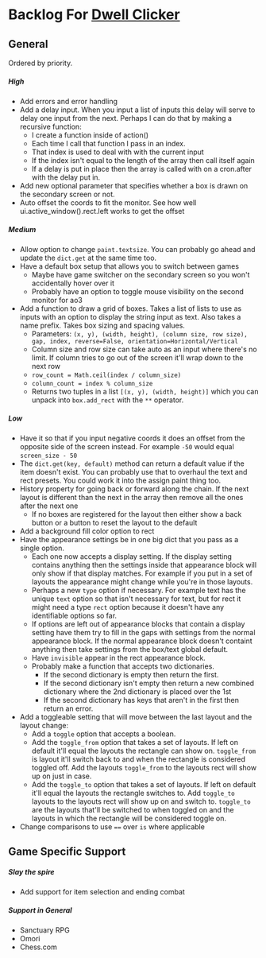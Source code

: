 # Backlog For [Dwell Clicker](./dwell_clicker.py)

## General
Ordered by priority.

##### High
- Add errors and error handling
- Add a delay input. When you input a list of inputs this delay will serve to delay one input from the next. Perhaps I can do that by making a recursive function:
    - I create a function inside of action()
    - Each time I call that function I pass in an index.
    - That index is used to deal with with the current input
    - If the index isn't equal to the length of the array then call itself again
    - If a delay is put in place then the array is called with on a cron.after with the delay put in.
- Add new optional parameter that specifies whether a box is drawn on the secondary screen or not. 
- Auto offset the coords to fit the monitor. See how well ui.active_window().rect.left works to get the offset

##### Medium
- Allow option to change `paint.textsize`. You can probably go ahead and update the `dict.get` at the same time too.
- Have a default box setup that allows you to switch between games
    - Maybe have game switcher on the secondary screen so you won't accidentally hover over it
    - Probably have an option to toggle mouse visibility on the second monitor for ao3
- Add a function to draw a grid of boxes. Takes a list of lists to use as inputs with an option to display the string input as text. Also takes a name prefix. Takes box sizing and spacing values.
    - Parameters: `(x, y), (width, height), (column size, row size), gap, index, reverse=False, orientation=Horizontal/Vertical`
    - Column size and row size can take auto as an input where there's no limit. If column tries to go out of the screen it'll wrap down to the next row
    - `row_count = Math.ceil(index / column_size)`
    - `column_count = index % column_size`
    - Returns two tuples in a list `[(x, y), (width, height)]` which you can unpack into `box.add_rect` with the `**` operator.

##### Low
- Have it so that if you input negative coords it does an offset from the opposite side of the screen instead. For example `-50` would equal `screen_size - 50`
- The `dict.get(key, default)` method can return a default value if the item doesn't exist. You can probably use that to overhaul the text and rect presets. You could work it into the assign paint thing too.
- History property for going back or forward along the chain. If the next layout is different than the next in the array then remove all the ones after the next one
    - If no boxes are registered for the layout then either show a back button or a button to reset the layout to the default 
- Add a background fill color option to rect
- Have the appearance settings be in one big dict that you pass as a single option. 
    - Each one now accepts a display setting. If the display setting contains anything then the settings inside that appearance block will only show if that display matches. For example if you put in a set of layouts the appearance might change while you're in those layouts. 
    - Perhaps a new `type` option if necessary. For example text has the unique `text` option so that isn't necessary for text, but for rect it might need a type `rect` option because it doesn't have any identifiable options so far.
    - If options are left out of appearance blocks that contain a display setting have them try to fill in the gaps with settings from the normal appearance block. If the normal appearance block doesn't containt anything then take settings from the box/text global default.
    - Have `invisible` appear in the rect appearance block.
    - Probably make a function that accepts two dictionaries. 
        - If the second dictionary is empty then return the first. 
        - If the second dictionary isn't empty then return a new combined dictionary where the 2nd dictionary is placed over the 1st
        - If the second dictionary has keys that aren't in the first then return an error.
- Add a toggleable setting that will move between the last layout and the layout change:
    - Add a `toggle` option that accepts a boolean.
    - Add the `toggle_from` option that takes a set of layouts. If left on default it'll equal the layouts the rectangle can show on. `toggle_from` is layout it'll switch back to and when the rectangle is considered toggled off. Add the layouts `toggle_from` to the layouts rect will show up on just in case.
    - Add the `toggle_to` option that takes a set of layouts. If left on default it'll equal the layouts the rectangle switches to. Add `toggle_to` layouts to the layouts rect will show up on and switch to. `toggle_to` are the layouts that'll be switched to when toggled on and the layouts in which the rectangle will be considered toggle on.
- Change comparisons to use `==` over `is` where applicable


## Game Specific Support
##### Slay the spire
- Add support for item selection and ending combat

##### Support in General
- Sanctuary RPG
- Omori
- Chess.com